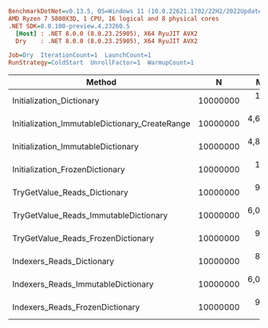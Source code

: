 ``` ini

BenchmarkDotNet=v0.13.5, OS=Windows 11 (10.0.22621.1702/22H2/2022Update/SunValley2)
AMD Ryzen 7 5800X3D, 1 CPU, 16 logical and 8 physical cores
.NET SDK=8.0.100-preview.4.23260.5
  [Host] : .NET 8.0.0 (8.0.23.25905), X64 RyuJIT AVX2
  Dry    : .NET 8.0.0 (8.0.23.25905), X64 RyuJIT AVX2

Job=Dry  IterationCount=1  LaunchCount=1  
RunStrategy=ColdStart  UnrollFactor=1  WarmupCount=1  

```
|                                         Method |        N |       Mean | Error |       Gen0 |       Gen1 |      Gen2 |   Allocated |
|----------------------------------------------- |--------- |-----------:|------:|-----------:|-----------:|----------:|------------:|
|                      Initialization_Dictionary | 10000000 |   144.5 ms |    NA |          - |          - |         - | 200000952 B |
| Initialization_ImmutableDictionary_CreateRange | 10000000 | 4,601.0 ms |    NA | 12000.0000 | 11000.0000 | 1000.0000 | 560003608 B |
|             Initialization_ImmutableDictionary | 10000000 | 4,885.6 ms |    NA | 12000.0000 | 11000.0000 | 1000.0000 | 560003704 B |
|                Initialization_FrozenDictionary | 10000000 |   145.1 ms |    NA |          - |          - |         - | 200001000 B |
|                   TryGetValue_Reads_Dictionary | 10000000 |   905.9 ms |    NA |          - |          - |         - |           - |
|          TryGetValue_Reads_ImmutableDictionary | 10000000 | 6,032.7 ms |    NA |          - |          - |         - |           - |
|             TryGetValue_Reads_FrozenDictionary | 10000000 |   923.4 ms |    NA |          - |          - |         - |           - |
|                      Indexers_Reads_Dictionary | 10000000 |   897.3 ms |    NA |          - |          - |         - |           - |
|             Indexers_Reads_ImmutableDictionary | 10000000 | 6,020.9 ms |    NA |          - |          - |         - |           - |
|                Indexers_Reads_FrozenDictionary | 10000000 |   910.4 ms |    NA |          - |          - |         - |           - |
